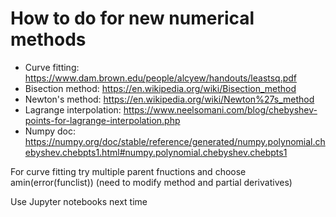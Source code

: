 # How to do for new numerical methods

- Curve fitting: https://www.dam.brown.edu/people/alcyew/handouts/leastsq.pdf
- Bisection method: https://en.wikipedia.org/wiki/Bisection_method
- Newton's method: https://en.wikipedia.org/wiki/Newton%27s_method
- Lagrange interpolation: https://www.neelsomani.com/blog/chebyshev-points-for-lagrange-interpolation.php
- Numpy doc: https://numpy.org/doc/stable/reference/generated/numpy.polynomial.chebyshev.chebpts1.html#numpy.polynomial.chebyshev.chebpts1

For curve fitting try multiple parent fnuctions and choose amin(error(funclist)) (need to modify method and partial derivatives)

Use Jupyter notebooks next time
